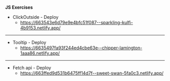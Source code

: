 __JS Exercises__
- ClickOutside - Deploy
   - https://663543e6d79e9e4bfc51f087--sparkling-kulfi-4b9153.netlify.app/
<hr>

- Tooltip - Deploy
  - https://6635497fa93f244ed4cbe63e--chipper-lamington-1aaa86.netlify.app/

<hr>

- Fetch api - Deploy
  - https://663ffed9d531b6475ff14d7f--sweet-swan-5fa0c3.netlify.app/
